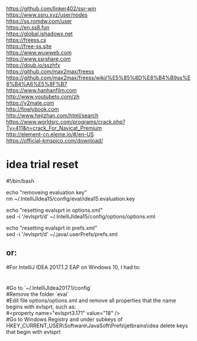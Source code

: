 https://github.com/linker402/ssr-win \
https://www.ssru.xyz/user/nodes \
https://ss.romdw.com/user \
https://en.ss8.fun \
https://global.ishadowx.net \
https://freess.cx \
https://free-ss.site \
https://www.wuwweb.com \
https://www.ssrshare.com \
https://doub.io/sszhfx \
https://github.com/max2max/freess \
https://github.com/max2max/freess/wiki/%E5%85%8D%E8%B4%B9ss%E8%B4%A6%E5%8F%B7 \
https://www.hanhanfilm.com \
http://www.youtubeto.com/zh \
https://y2mate.com \
http://finelybook.com \
http://www.hejizhan.com/html/search \
https://www.worldsrc.com/programs/crack.php?Ty=411&n=crack_For_Navicat_Premium \
http://element-cn.eleme.io/#/en-US \
https://official-kmspico.com/download/

# idea trial reset
#!/bin/bash

echo "removeing evaluation key" \
rm ~/.IntelliJIdea15/config/eval/idea15.evaluation.key

echo "resetting evalsprt in options.xml" \
sed -i '/evlsprt/d' ~/.IntelliJIdea15/config/options/options.xml

echo "resetting evalsprt in prefs.xml" \
sed -i '/evlsprt/d' ~/.java/.userPrefs/prefs.xml


## or:
#For IntelliJ IDEA 2017.1.2 EAP on Windows 10, I had to:
#
#Go to ´~/.IntelliJIdea2017.1/config´ \
#Remove the folder ´eval´ \
#Edit file options/options.xml and remove all properties that the name begins with evlsprt, such as: \
#\<property name="evlsprt3.171" value="18" \/\> \
#Go to Windows Registry and under subkeys of HKEY_CURRENT_USER\Software\JavaSoft\Prefs\jetbrains\idea delete keys that begin with evlsprt
